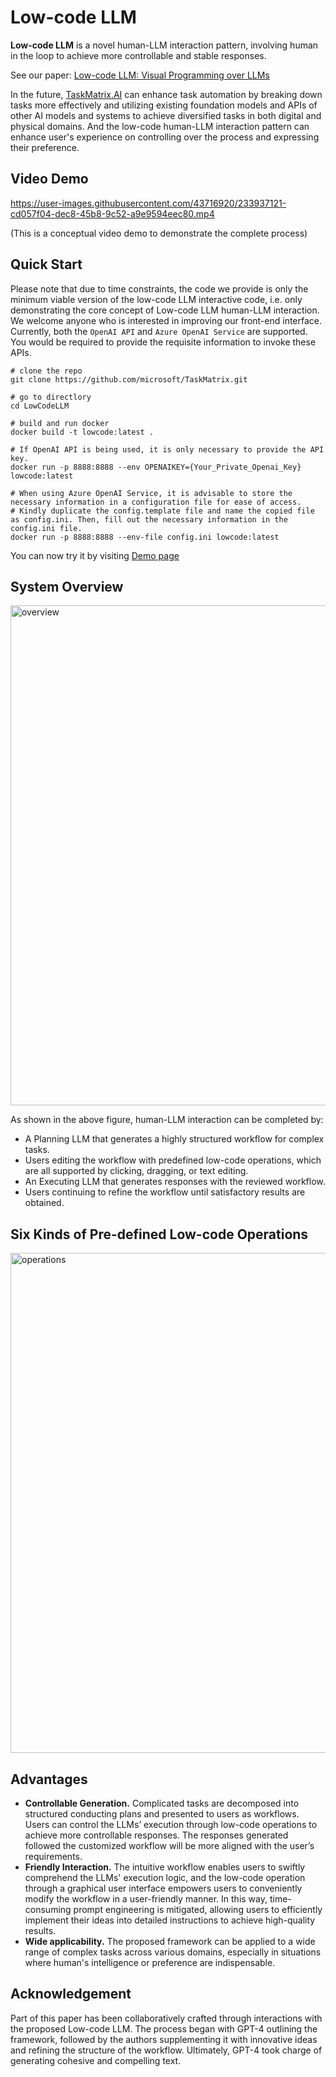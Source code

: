 # Low-code LLM

**Low-code LLM** is a novel human-LLM interaction pattern, involving human in the loop to achieve more controllable and stable responses.

See our paper: [Low-code LLM: Visual Programming over LLMs](https://arxiv.org/abs/2304.08103)

In the future, [TaskMatrix.AI](https://arxiv.org/abs/2304.08103) can enhance task automation by breaking down tasks more effectively and utilizing existing foundation models and APIs of other AI models and systems to achieve diversified tasks in both digital and physical domains. And the low-code human-LLM interaction pattern can enhance user's experience on controlling over the process and expressing their preference.

## Video Demo
https://user-images.githubusercontent.com/43716920/233937121-cd057f04-dec8-45b8-9c52-a9e9594eec80.mp4

(This is a conceptual video demo to demonstrate the complete process)

## Quick Start
Please note that due to time constraints, the code we provide is only the minimum viable version of the low-code LLM interactive code, i.e. only demonstrating the core concept of Low-code LLM human-LLM interaction. We welcome anyone who is interested in improving our front-end interface.
Currently, both the `OpenAI API` and `Azure OpenAI Service` are supported. You would be required to provide the requisite information to invoke these APIs.

```
# clone the repo
git clone https://github.com/microsoft/TaskMatrix.git

# go to directlory
cd LowCodeLLM

# build and run docker
docker build -t lowcode:latest .

# If OpenAI API is being used, it is only necessary to provide the API key.
docker run -p 8888:8888 --env OPENAIKEY={Your_Private_Openai_Key} lowcode:latest

# When using Azure OpenAI Service, it is advisable to store the necessary information in a configuration file for ease of access.
# Kindly duplicate the config.template file and name the copied file as config.ini. Then, fill out the necessary information in the config.ini file.
docker run -p 8888:8888 --env-file config.ini lowcode:latest
```
You can now try it by visiting [Demo page](http://localhost:8888/)


## System Overview

<img src="https://github.com/microsoft/TaskMatrix/blob/main/assets/low-code-llm.png" alt="overview" width="800"/>

As shown in the above figure, human-LLM interaction can be completed by:
- A Planning LLM that generates a highly structured workflow for complex tasks.
- Users editing the workflow with predefined low-code operations, which are all supported by clicking, dragging, or text editing. 
- An Executing LLM that generates responses with the reviewed workflow. 
- Users continuing to refine the workflow until satisfactory results are obtained.

## Six Kinds of Pre-defined Low-code Operations
<img src="https://github.com/microsoft/TaskMatrix/blob/main/assets/low-code-operation.png" alt="operations" width="800"/>

## Advantages

- **Controllable Generation.** Complicated tasks are decomposed into structured conducting plans and presented to users as workflows. Users can control the LLMs’ execution through low-code operations to achieve more controllable responses. The responses generated followed the customized workflow will be more aligned with the user’s requirements.
- **Friendly Interaction.** The intuitive workflow enables users to swiftly comprehend the LLMs' execution logic, and the low-code operation through a graphical user interface empowers users to conveniently modify the workflow in a user-friendly manner. In this way, time-consuming prompt engineering is mitigated, allowing users to efficiently implement their ideas into detailed instructions to achieve high-quality results.
- **Wide applicability.** The proposed framework can be applied to a wide range of complex tasks across various domains, especially in situations where human's intelligence or preference are indispensable.


## Acknowledgement
Part of this paper has been collaboratively crafted through interactions with the proposed Low-code LLM. The process began with GPT-4 outlining the framework, followed by the authors supplementing it with innovative ideas and refining the structure of the workflow. Ultimately, GPT-4 took charge of generating cohesive and compelling text.
